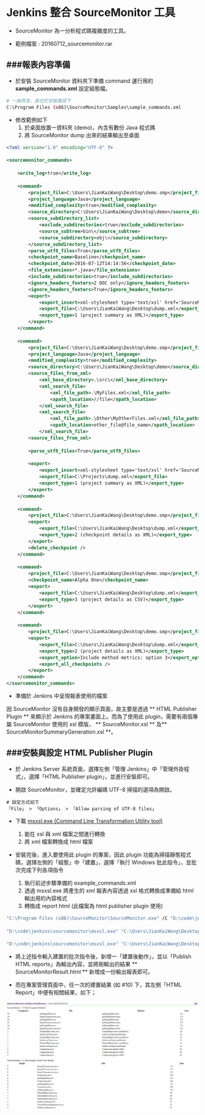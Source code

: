 # Jenkins 整合 SourceMonitor 工具

<script type="text/javascript" src="../js/general.js"></script>

* SourceMonitor 為一分析程式碼複雜度的工具。

* 範例檔案 : 20160712_sourcemonitor.rar

###報表內容準備
---

* 於安裝 SourceMonitor 資料夾下準備 command 運行用的 **sample_commands.xml** 設定組態檔。

```bash
# 一般而言，是位於安裝路徑下
C:\Program Files (x86)\SourceMonitor\Samples\sample_commands.xml
```

* 修改範例如下
  1. 於桌面放置一資料夾 (demo)，內含有數份 Java 程式碼
  2. 將 SourceMonitor dump 出來的結果輸出至桌面

```XML
<?xml version="1.0" encoding="UTF-8" ?>

<sourcemonitor_commands>

    <write_log>true</write_log>

    <command>
        <project_file>C:\Users\JianKaiWang\Desktop\demo.smp</project_file>
        <project_language>Java</project_language>
        <modified_complexity>true</modified_complexity>
        <source_directory>C:\Users\JianKaiWang\Desktop\demo</source_directory>
        <source_subdirectory_list>
            <exclude_subdirectories>true</exclude_subdirectories>
            <source_subtree>bin\</source_subtree>
            <source_subdirectory>obj\</source_subdirectory>
        </source_subdirectory_list>
        <parse_utf8_files>True</parse_utf8_files>
        <checkpoint_name>Baseline</checkpoint_name>
        <checkpoint_date>2016-07-12T14:14:56</checkpoint_date>
        <file_extensions>*.java</file_extensions>
        <include_subdirectories>true</include_subdirectories>
        <ignore_headers_footers>2 DOC only</ignore_headers_footers>
        <ignore_headers_footers>True</ignore_headers_footers>
        <export>
            <export_insert>xml-stylesheet type='text/xsl' href='SourceMonitor.xslt'</export_insert>
            <export_file>C:\Users\JianKaiWang\Desktop\dump.xml</export_file>
            <export_type>1 (project summary as XML)</export_type>
        </export>
    </command>

    <command>
        <project_file>C:\Users\JianKaiWang\Desktop\demo.smp</project_file>
        <project_language>Java</project_language>
        <modified_complexity>true</modified_complexity>
        <source_directory>C:\Users\JianKaiWang\Desktop\demo</source_directory>
        <source_files_from_xml>
            <xml_base_directory>.\src\</xml_base_directory>
            <xml_search_file>
                <xml_file_path>.\MyFiles.xml</xml_file_path>
                <xpath_location>//file</xpath_location>
            </xml_search_file>
            <xml_search_file>
                <xml_file_path>.\Other\MyOtherFiles.xml</xml_file_path>
                <xpath_location>other_file@file_name</xpath_location>
            </xml_search_file>
        <source_files_from_xml>

        <parse_utf8_files>True</parse_utf8_files>
      
        <export>
            <export_insert>xml-stylesheet type='text/xsl' href='SourceMonitor.xslt'</export_insert>
            <export_file>C:\Projects\dump.xml</export_file>
            <export_type>1 (project summary as XML)</export_type>
        </export>
    </command>

    <command>
        <project_file>C:\Users\JianKaiWang\Desktop\demo.smp</project_file>
        <export>
            <export_file>C:\Users\JianKaiWang\Desktop\dump.xml</export_file>
            <export_type>2 (checkpoint details as XML)</export_type>
        </export>
        <delete_checkpoint />
    </command>

    <command>
        <project_file>C:\Users\JianKaiWang\Desktop\demo.smp</project_file>
        <checkpoint_name>Alpha One</checkpoint_name>
        <export>
            <export_file>C:\Users\JianKaiWang\Desktop\dump.xml</export_file>
            <export_type>3 (project details as CSV)</export_type>
        </export>
    </command>

    <command>
        <project_file>C:\Users\JianKaiWang\Desktop\demo.smp</project_file>
        <export>
            <export_file>C:\Users\JianKaiWang\Desktop\dump.xml</export_file>
            <export_type>2 (project details as XML)</export_type>
            <export_option>Include method metrics: option 3</export_option>
            <export_all_checkpoints />
        </export>
    </command>
</sourcemonitor_commands>
```

* 準備於 Jenkins 中呈現報表使用的檔案

因 SourceMonitor 沒有自身開發的顯示頁面，故主要是透過 ** HTML Publisher Plugin ** 來顯示於 Jenkins 的專案畫面上。而為了使用此 plugin，需要有兩個專屬 SourceMonitor 使用的 xsl 模版， ** SourceMonitor.xsl ** 及** SourceMonitorSummaryGeneration.xsl **。

###安裝與設定 HTML Publisher Plugin
---

* 於 Jenkins Server 系統頁面，選擇左側「管理 Jenkins」中「管理外掛程式」，選擇「HTML Publisher plugin」，並進行安裝即可。

* 開啟 SourceMonitor，並確定允許編碼 UTF-8 掃描的選項為開啟。

```text
# 設定方式如下
「File」 > 「Options」 > 「Allow parsing of UTF-8 files」
```

* 下載 [msxsl.exe (Command Line Transformation Utility tool)](https://www.microsoft.com/en-us/download/details.aspx?id=21714)
  1. 能在 xsl 與 xml 檔案之間進行轉換
  2. 將 xml 檔案轉換成 html 檔案

* 安裝完後，進入要使用此 plugin 的專案，因此 plugin 功能為掃描靜態程式碼，選擇左側的「組態」中「建置」，選擇「執行 Windows 批此指令」，並批次完成下列各項指令
  1. 執行前述步驟準備的 example_commands.xml
  2. 透過 msxsl.exe 將產生的 xml 報表內容透過 xsl 格式轉換成準備給 html 輸出用的內容格式
  3. 轉換成 report html (此檔案為 html publisher plugin 使用)

```bash
"C:\Program Files (x86)\SourceMonitor\SourceMonitor.exe" /C "D:\code\jenkins\sourcemonitor\htmlpublisher\example_commands.xml"

"D:\code\jenkins\sourcemonitor\msxsl.exe" "C:\Users\JianKaiWang\Desktop\dump.xml" "D:\code\jenkins\sourcemonitor\htmlpublisher\SourceMonitorSummaryGeneration.xsl" -o "C:\Users\JianKaiWang\Desktop\SourceMonitorSummaryGeneration.xml"
 
"D:\code\jenkins\sourcemonitor\msxsl.exe" "C:\Users\JianKaiWang\Desktop\SourceMonitorSummaryGeneration.xml" "D:\code\jenkins\sourcemonitor\htmlpublisher\SourceMonitor.xsl" -o "C:\Users\JianKaiWang\Desktop\SourceMonitorResult.html"
```

* 將上述指令輸入建置的批次指令後，新增一「建置後動作」，並以「Publish HTML reports」為輸出內容，並將剛輸出的結果 ** SourceMonitorResult.html ** 新增成一份輸出報表即可。

* 而在專案管理頁面中，任一次的建置結果 (如 \#10) 下，其左側「HTML Report」中便有相關結果，如下；

![](../images/sourcemonitor.png)











